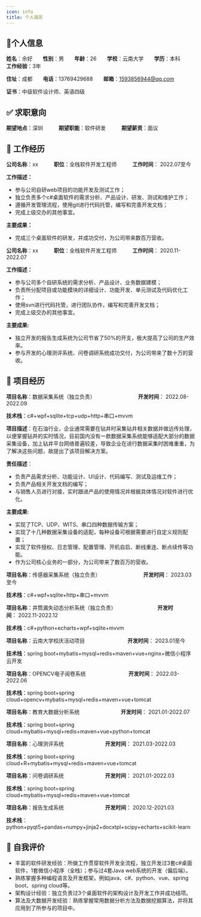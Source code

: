 ```yaml
---
icon: info
title: 个人简历
---
```

## **👦个人信息**

**姓名**：佘好　　**性别**：男　　**年龄**：26　　**学校**：云南大学　　**学历**：本科　　**工作经验**：3年

**住址**：成都　　**电话**：13769429688　　**邮箱**：[1593856944@qq.com](http://1593856943@qq.com)

**证书**：中级软件设计师、英语四级

## **✅ 求职意向**

**期望地点**：深圳　　　**期望职能**：软件研发　　　**期望薪资**：面议

## **📅 工作经历**

**公司名称**：xx　　　**职位**：全栈软件开发工程师　　　**工作时间**： 2022.07至今

**工作描述：**

*   参与公司自研web项目的功能开发及测试工作；
*   独立负责多个c#桌面软件的需求分析、产品设计、研发、测试和维护工作；
*   遵循开发管理流程，使用git进行代码托管，编写和完善开发文档；
*   完成上级交办的其他事宜。

**主要成果：**

*   完成三个桌面软件的研发，并成功交付，为公司带来数百万营收。

**公司名称**：xx　　　**职位**：全栈软件开发工程师　　　**工作时间**： 2020.11-2022.07

**工作描述：**

*   参与公司多个自研系统的需求分析、产品设计、业务数据建模；
*   负责所分配项目或功能模块的详细设计、功能开发、单元测试及代码优化工作；
*   使用svn进行代码托管，进行团队协作，编写和完善开发文档；
*   完成上级交办的其他事宜。

**主要成果:**

*   独立开发的报告生成系统为公司节省了50%的开支，极大提高了公司的生产效率。
*   参与开发的心理测评系统、问卷调研系统成功交付，为公司带来了数十万的营收。

## **💼 项目经历**

**项目名称**：数据采集系统（独立负责）                             **开发时间**： 2022.08-2022.09

**技术栈**：c#+wpf+sqlite+tcp+udp+http+串口+mvvm

**项目描述**：在石油行业，企业通常需要在钻井时采集钻井相关数据并做远传处理，以便掌握钻井的实时情况，目前国内没有一款数据采集系统能够适配大部分的数据采集设备，加上钻井平台网络普遍较差，导致企业在进行数据采集时困难重重，为了解决这些问题，故提出了该项目解决方案。

**责任描述**：

*   负责产品需求分析、功能设计、UI设计、代码编写、测试及运维工作；
*   负责产品相关开发文档的编写；
*   与销售人员进行对接，实时跟进产品的使用情况并根据具体情况对软件进行优化。

**主要成果**:

*   实现了TCP、UDP、WITS、串口四种数据传输方案；
*   实现了十几种数据采集设备的适配，每种设备可根据需要进行自定义规则配置；
*   实现了软件授权、日志管理、配置管理、开机自启、断线重连、断点续传等功能。
*   作为公司核心业务的一部分，为公司带来了数百万的营收。

**项目名称**：传感器采集系统（独立负责）                             **开发时间**： 2023.03至今

**技术栈**：c#+wpf+sqlite+http+串口+mvvm

**项目名称**：井筒漏失动态分析系统（独立负责）                            **开发时间**： 2022.11-2022.12

**技术栈**：c#+python+echarts+wpf+sqlite+mvvm

**项目名称**：云南大学校庆活动项目                             **开发时间**： 2023.01至今

**技术栈**：spring boot+mybatis+mysql+redis+maven+vue+nginx+微信小程序云开发

**项目名称**：OPENCV电子阅卷系统                             **开发时间**： 2022.03-2022.06

**技术栈**：spring boot+spring cloud+opencv+mybatis+mysql+redis+maven+vue+tomcat

**项目名称**：教育大数据分析系统                            **开发时间**： 2021.01-2022.07

**技术栈**：spring boot+spring cloud+mybatis+mysql+redis+maven+vue+python+tomcat

**项目名称**：心理测评系统                            **开发时间**： 2021.03-2022.03

**技术栈**：spring boot+spring cloud+R+mybatis+mysql+redis+maven+vue+tomcat

**项目名称**：问卷调研系统                            **开发时间**： 2021.01-2022.03

**技术栈**：spring boot+spring cloud+mybatis+mysql+redis+maven+vue+tomcat

**项目名称**：报告生成系统                            **开发时间**： 2020.12-2021.03

**技术栈**：python+pyqt5+pandas+numpy+jinja2+docxtpl+scipy+echarts+scikit-learn

## **📝 自我评价**

*   丰富的软件研发经验：所做工作贯穿软件开发全流程，独立开发过3套c#桌面软件，1套微信小程序（全栈）；参与过4套Java web系统的开发（偏后端）。
*   熟练掌握多种编程语言及开发框架，例如java、c#、python、vue、spring boot、spring cloud等。
*   架构设计经验：独立负责过3个桌面软件的架构设计及开发工作并成功结项。
*   算法及大数据开发经验：熟练掌握常用数据分析方法及数据挖掘算法，并将其应用到了所参与的项目中。



